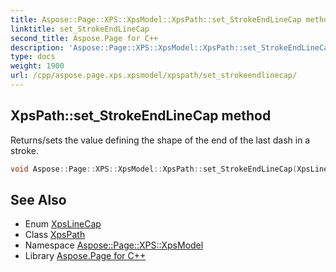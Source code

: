 ```yaml
---
title: Aspose::Page::XPS::XpsModel::XpsPath::set_StrokeEndLineCap method
linktitle: set_StrokeEndLineCap
second_title: Aspose.Page for C++
description: 'Aspose::Page::XPS::XpsModel::XpsPath::set_StrokeEndLineCap method. Returns/sets the value defining the shape of the end of the last dash in a stroke in C++.'
type: docs
weight: 1900
url: /cpp/aspose.page.xps.xpsmodel/xpspath/set_strokeendlinecap/
---
```

## XpsPath::set_StrokeEndLineCap method


Returns/sets the value defining the shape of the end of the last dash in a stroke.

```cpp
void Aspose::Page::XPS::XpsModel::XpsPath::set_StrokeEndLineCap(XpsLineCap value)
```

## See Also

* Enum [XpsLineCap](../../xpslinecap/)
* Class [XpsPath](../)
* Namespace [Aspose::Page::XPS::XpsModel](../../)
* Library [Aspose.Page for C++](../../../)
